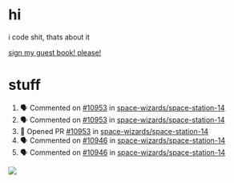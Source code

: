 # hi
i code shit, thats about it

[sign my guest book! please!](https://github.com/Just-a-Unity-Dev/Just-a-Unity-Dev/issues/new?&body=Sign%20my%20guest%20book%20by%20placing%20your%20name%20in%20the%20title,%20how%27d%20you%20get%20to%20this%20page%20and%20why?%20Don%27t%20forget%20you%20have%20an%20entire%20notebook%20in%20your%20hands!)


# stuff
<!--START_SECTION:activity-->
1. 🗣 Commented on [#10953](https://github.com/space-wizards/space-station-14/issues/10953) in [space-wizards/space-station-14](https://github.com/space-wizards/space-station-14)
2. 🗣 Commented on [#10953](https://github.com/space-wizards/space-station-14/issues/10953) in [space-wizards/space-station-14](https://github.com/space-wizards/space-station-14)
3. 💪 Opened PR [#10953](https://github.com/space-wizards/space-station-14/pull/10953) in [space-wizards/space-station-14](https://github.com/space-wizards/space-station-14)
4. 🗣 Commented on [#10946](https://github.com/space-wizards/space-station-14/issues/10946) in [space-wizards/space-station-14](https://github.com/space-wizards/space-station-14)
5. 🗣 Commented on [#10946](https://github.com/space-wizards/space-station-14/issues/10946) in [space-wizards/space-station-14](https://github.com/space-wizards/space-station-14)
<!--END_SECTION:activity-->

![](https://github-profile-summary-cards.vercel.app/api/cards/profile-details?username=Just-a-Unity-Dev&theme=solarized_dark)
